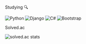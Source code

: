 
Studying :mag:
 
![Python](https://img.shields.io/badge/Python-3776AB?style=for-the-badge&logo=python&logoColor=white)
![Django](https://img.shields.io/badge/Django-092E20?style=for-the-badge&logo=django&logoColor=white)
![C#](https://img.shields.io/badge/C%23-239120?style=for-the-badge&logo=c-sharp&logoColor=white)
![Bootstrap](https://img.shields.io/badge/Bootstrap-563D7C?style=for-the-badge&logo=bootstrap&logoColor=white)


 Solved.ac
 
 
 ![solved.ac stats](https://github-readme-solvedac.hyp3rflow.vercel.app/api/?handle=xpsxm468)

